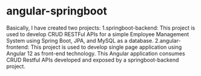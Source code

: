 # angular-springboot
Basically, I have created two projects:
1.springboot-backend: This project is used to develop CRUD RESTFul APIs for a simple Employee Management System using Spring Boot, JPA, and MySQL as a database.
2.angular-frontend: This project is used to develop single page application using Angular 12 as front-end technology. This Angular application consumes CRUD Restful APIs developed and exposed by a springboot-backend project.

